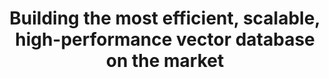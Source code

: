 ---
title: Building the most efficient, scalable, high-performance vector database on the market
link:
  text: Our Mission
  url: /
sitemapExclude: true
---